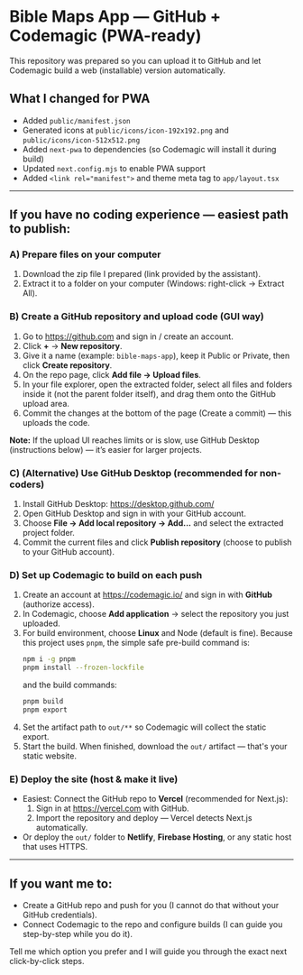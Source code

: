 # Bible Maps App — GitHub + Codemagic (PWA-ready)

This repository was prepared so you can upload it to GitHub and let Codemagic build a web (installable) version automatically.

## What I changed for PWA
- Added `public/manifest.json`
- Generated icons at `public/icons/icon-192x192.png` and `public/icons/icon-512x512.png`
- Added `next-pwa` to dependencies (so Codemagic will install it during build)
- Updated `next.config.mjs` to enable PWA support
- Added `<link rel="manifest">` and theme meta tag to `app/layout.tsx`

---
## If you have no coding experience — easiest path to publish:

### A) Prepare files on your computer
1. Download the zip file I prepared (link provided by the assistant).
2. Extract it to a folder on your computer (Windows: right-click -> Extract All).

### B) Create a GitHub repository and upload code (GUI way)
1. Go to https://github.com and sign in / create an account.
2. Click **+** → **New repository**.
3. Give it a name (example: `bible-maps-app`), keep it Public or Private, then click **Create repository**.
4. On the repo page, click **Add file → Upload files**.
5. In your file explorer, open the extracted folder, select all files and folders inside it (not the parent folder itself), and drag them onto the GitHub upload area.
6. Commit the changes at the bottom of the page (Create a commit) — this uploads the code.

**Note:** If the upload UI reaches limits or is slow, use GitHub Desktop (instructions below) — it’s easier for larger projects.

### C) (Alternative) Use GitHub Desktop (recommended for non-coders)
1. Install GitHub Desktop: https://desktop.github.com/
2. Open GitHub Desktop and sign in with your GitHub account.
3. Choose **File → Add local repository → Add...** and select the extracted project folder.
4. Commit the current files and click **Publish repository** (choose to publish to your GitHub account).

### D) Set up Codemagic to build on each push
1. Create an account at https://codemagic.io/ and sign in with **GitHub** (authorize access).
2. In Codemagic, choose **Add application** → select the repository you just uploaded.
3. For build environment, choose **Linux** and Node (default is fine). Because this project uses `pnpm`, the simple safe pre-build command is:
   ```bash
   npm i -g pnpm
   pnpm install --frozen-lockfile
   ```
   and the build commands:
   ```bash
   pnpm build
   pnpm export
   ```
4. Set the artifact path to `out/**` so Codemagic will collect the static export.
5. Start the build. When finished, download the `out/` artifact — that's your static website.

### E) Deploy the site (host & make it live)
- Easiest: Connect the GitHub repo to **Vercel** (recommended for Next.js):
  1. Sign in at https://vercel.com with GitHub.
  2. Import the repository and deploy — Vercel detects Next.js automatically.
- Or deploy the `out/` folder to **Netlify**, **Firebase Hosting**, or any static host that uses HTTPS.

---
## If you want me to:
- Create a GitHub repo and push for you (I cannot do that without your GitHub credentials).
- Connect Codemagic to the repo and configure builds (I can guide you step-by-step while you do it).

Tell me which option you prefer and I will guide you through the exact next click-by-click steps.
